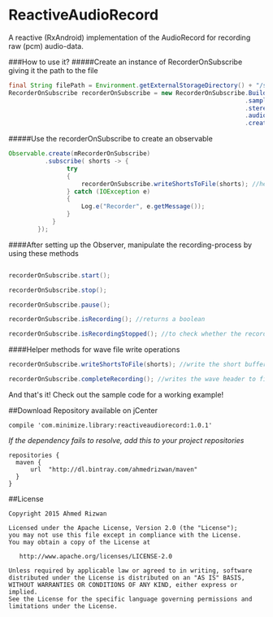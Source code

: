 # ReactiveAudioRecord
A reactive (RxAndroid) implementation of the AudioRecord for recording raw (pcm) audio-data.

###How to use it?
#####Create an instance of RecorderOnSubscribe giving it the path to the file
```java
final String filePath = Environment.getExternalStorageDirectory() + "/sample.wav"; //dummy file 
RecorderOnSubscribe recorderOnSubscribe = new RecorderOnSubscribe.Builder(filePath)
                                                                 .sampleRate(22000)       //by default it's 44100
                                                                 .stereo()                //by default it's mono
                                                                 .audioSourceCamcorder()  //by default it's MIC
                                                                 .createSubscription();
```
#####Use the recorderOnSubscribe to create an observable
```java
Observable.create(mRecorderOnSubscribe)
          .subscribe( shorts -> {
                try
                {
                    recorderOnSubscribe.writeShortsToFile(shorts); //helper method for writing shorts to file 
                } catch (IOException e)
                {
                    Log.e("Recorder", e.getMessage());
                }
            }
        });
```

####After setting up the Observer, manipulate the recording-process by using these methods
```java

recorderOnSubscribe.start();

recorderOnSubscribe.stop();

recorderOnSubscribe.pause();

recorderOnSubscribe.isRecording(); //returns a boolean 

recorderOnSubscribe.isRecordingStopped(); //to check whether the recorder is in Stopped state

```
####Helper methods for wave file write operations
```java
recorderOnSubscribe.writeShortsToFile(shorts); //write the short buffers to file

recorderOnSubscribe.completeRecording(); //writes the wave header to file... Call it after the stop() method
```

And that's it! Check out the sample code for a working example!

##Download 
Repository available on jCenter

```Gradle
compile 'com.minimize.library:reactiveaudiorecord:1.0.1'
```
*If the dependency fails to resolve, add this to your project repositories*
```Gradle
repositories {
  maven {
      url  "http://dl.bintray.com/ahmedrizwan/maven" 
  }
}
```

##License 
```
Copyright 2015 Ahmed Rizwan

Licensed under the Apache License, Version 2.0 (the "License");
you may not use this file except in compliance with the License.
You may obtain a copy of the License at

   http://www.apache.org/licenses/LICENSE-2.0

Unless required by applicable law or agreed to in writing, software
distributed under the License is distributed on an "AS IS" BASIS,
WITHOUT WARRANTIES OR CONDITIONS OF ANY KIND, either express or implied.
See the License for the specific language governing permissions and
limitations under the License.
```



